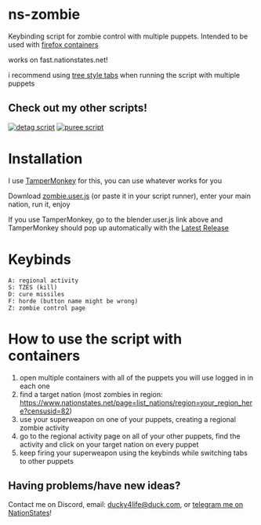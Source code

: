 # ns-zombie

Keybinding script for zombie control with multiple puppets. Intended to be used with [firefox containers](https://addons.mozilla.org/en-GB/firefox/addon/cardtainers)

works on fast.nationstates.net!

i recommend using [tree style tabs](https://addons.mozilla.org/en-GB/firefox/addon/tree-style-tab/) when running the script with multiple puppets

## Check out my other scripts!
[![detag script](https://github-readme-stats.vercel.app/api/pin/?username=ducky4life&repo=ns-detag&theme=algolia)](https://github.com/ducky4life/ns-detag)
[![puree script](https://github-readme-stats.vercel.app/api/pin/?username=ducky4life&repo=ns-blender&theme=algolia)](https://github.com/ducky4life/ns-blender)

# Installation
I use [TamperMonkey](https://www.tampermonkey.net/) for this, you can use whatever works for you

Download [zombie.user.js](https://github.com/ducky4life/ns-zombie/raw/refs/heads/main/zombie.user.js) (or paste it in your script runner), enter your main nation, run it, enjoy

If you use TamperMonkey, go to the blender.user.js link above and TamperMonkey should pop up automatically with the [Latest Release](https://github.com/ducky4life/ns-zombie/releases/latest)

# Keybinds

```
A: regional activity
S: TZES (kill)
D: cure missiles
F: horde (button name might be wrong)
Z: zombie control page
```

# How to use the script with containers

1. open multiple containers with all of the puppets you will use logged in in each one
2. find a target nation (most zombies in region: https://www.nationstates.net/page=list_nations/region=your_region_here?censusid=82)
3. use your superweapon on one of your puppets, creating a regional zombie activity
4. go to the regional activity page on all of your other puppets, find the activity and click on your target nation on every puppet
5. keep firing your superweapon using the keybinds while switching tabs to other puppets

## Having problems/have new ideas?

Contact me on Discord, email: ducky4life@duck.com, or [telegram me on NationStates](https://www.nationstates.net/page=compose_telegram?tgto=ducky)!
